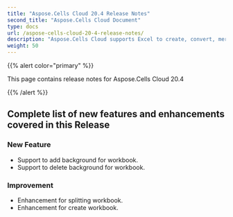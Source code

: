 ```yaml
---
title: "Aspose.Cells Cloud 20.4 Release Notes"
second_title: "Aspose.Cells Cloud Document"
type: docs
url: /aspose-cells-cloud-20-4-release-notes/
description: "Aspose.Cells Cloud supports Excel to create, convert, merge, split, protected, inner object operation, and so on."
weight: 50
---
```


{{% alert color="primary" %}} 

This page contains release notes for Aspose.Cells Cloud 20.4

{{% /alert %}} 
## **Complete list of new features and enhancements covered in this Release**
### **New Feature**
- Support to add background for workbook.
- Support to delete background for workbook.
### **Improvement**
- Enhancement for splitting workbook.
- Enhancement for create workbook.




